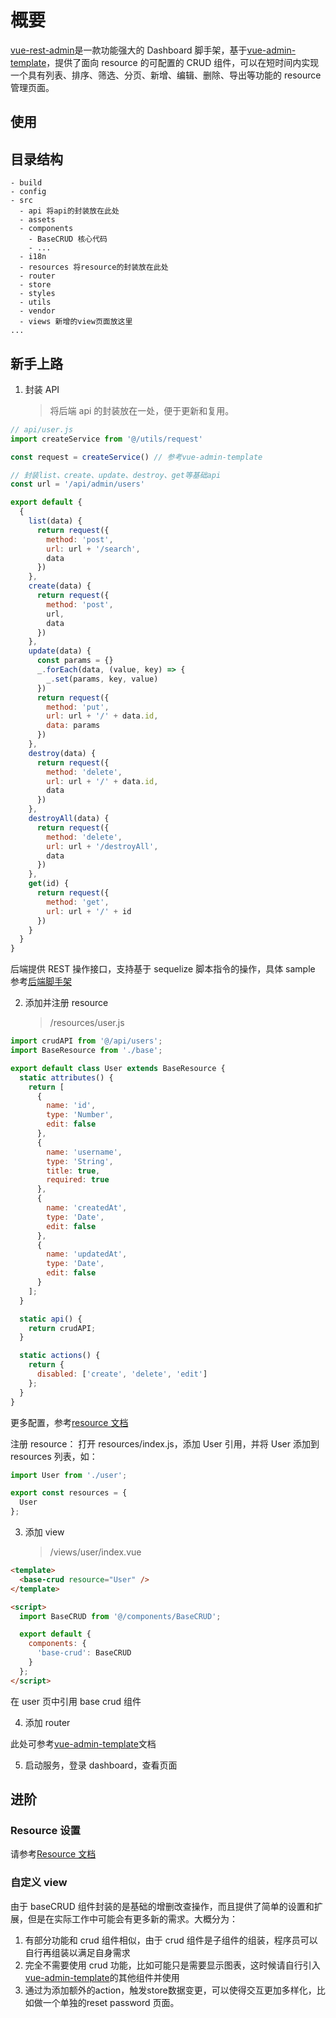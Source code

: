 # 概要

[vue-rest-admin](https://github.com/leopoldchen/vue-rest-admin)是一款功能强大的 Dashboard 脚手架，基于[vue-admin-template](https://github.com/PanJiaChen/vue-admin-template)，提供了面向 resource 的可配置的 CRUD 组件，可以在短时间内实现一个具有列表、排序、筛选、分页、新增、编辑、删除、导出等功能的 resource 管理页面。

## 使用

## 目录结构

```
- build
- config
- src
  - api 将api的封装放在此处
  - assets
  - components
    - BaseCRUD 核心代码
    - ...
  - i18n
  - resources 将resource的封装放在此处
  - router
  - store
  - styles
  - utils
  - vendor
  - views 新增的view页面放这里
...

```

## 新手上路

1. 封装 API
   > 将后端 api 的封装放在一处，便于更新和复用。

```javascript
// api/user.js
import createService from '@/utils/request'

const request = createService() // 参考vue-admin-template

// 封装list、create、update、destroy、get等基础api
const url = '/api/admin/users'

export default {
  {
    list(data) {
      return request({
        method: 'post',
        url: url + '/search',
        data
      })
    },
    create(data) {
      return request({
        method: 'post',
        url,
        data
      })
    },
    update(data) {
      const params = {}
      _.forEach(data, (value, key) => {
        _.set(params, key, value)
      })
      return request({
        method: 'put',
        url: url + '/' + data.id,
        data: params
      })
    },
    destroy(data) {
      return request({
        method: 'delete',
        url: url + '/' + data.id,
        data
      })
    },
    destroyAll(data) {
      return request({
        method: 'delete',
        url: url + '/destroyAll',
        data
      })
    },
    get(id) {
      return request({
        method: 'get',
        url: url + '/' + id
      })
    }
  }
}

```

后端提供 REST 操作接口，支持基于 sequelize 脚本指令的操作，具体 sample 参考[后端脚手架](https://github.com/leopoldchen/egg-ts-sequlize-redis-boilerplate)

2. 添加并注册 resource
   > /resources/user.js

```javascript
import crudAPI from '@/api/users';
import BaseResource from './base';

export default class User extends BaseResource {
  static attributes() {
    return [
      {
        name: 'id',
        type: 'Number',
        edit: false
      },
      {
        name: 'username',
        type: 'String',
        title: true,
        required: true
      },
      {
        name: 'createdAt',
        type: 'Date',
        edit: false
      },
      {
        name: 'updatedAt',
        type: 'Date',
        edit: false
      }
    ];
  }

  static api() {
    return crudAPI;
  }

  static actions() {
    return {
      disabled: ['create', 'delete', 'edit']
    };
  }
}
```

更多配置，参考[resource 文档](https://github.com/leopoldchen/vue-rest-admin/blob/master/doc/resource.md)

注册 resource： 打开 resources/index.js，添加 User 引用，并将 User 添加到 resources 列表，如：

```javascript
import User from './user';

export const resources = {
  User
};
```

3. 添加 view
   > /views/user/index.vue

```html
<template>
  <base-crud resource="User" />
</template>

<script>
  import BaseCRUD from '@/components/BaseCRUD';

  export default {
    components: {
      'base-crud': BaseCRUD
    }
  };
</script>
```

在 user 页中引用 base crud 组件

4. 添加 router

此处可参考[vue-admin-template](https://github.com/PanJiaChen/vue-admin-template)文档

5. 启动服务，登录 dashboard，查看页面

## 进阶

### Resource 设置

请参考[Resource 文档](https://github.com/leopoldchen/vue-rest-admin/blob/master/doc/resource.md)

### 自定义 view

由于 baseCRUD 组件封装的是基础的增删改查操作，而且提供了简单的设置和扩展，但是在实际工作中可能会有更多新的需求。大概分为：

1. 有部分功能和 crud 组件相似，由于 crud 组件是子组件的组装，程序员可以自行再组装以满足自身需求
2. 完全不需要使用 crud 功能，比如可能只是需要显示图表，这时候请自行引入[vue-admin-template](https://github.com/PanJiaChen/vue-admin-template)的其他组件并使用
3. 通过为添加额外的action，触发store数据变更，可以使得交互更加多样化，比如做一个单独的reset password 页面。
